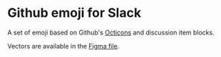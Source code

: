 # Github emoji for Slack

A set of emoji based on Github's [Octicons](https://github.com/primer/octicons) and discussion item blocks.

Vectors are available in the [Figma file](https://www.figma.com/file/ZkJt1YyCdYfmlLF8U5JL15Jw/Slack-Github-Emoji).

